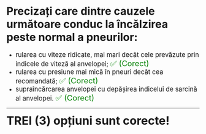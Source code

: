 # Precizați care dintre cauzele următoare conduc la încălzirea peste normal a pneurilor:

- <span style="font-size: larger;">rularea cu viteze ridicate, mai mari decât cele prevăzute prin indicele de viteză al anvelopei; <span style="color: green; font-size: larger;">✅ (Corect)</span></span>
- <span style="font-size: larger;">rularea cu presiune mai mică în pneuri decât cea recomandată; <span style="color: green; font-size: larger;">✅ (Corect)</span></span>
- <span style="font-size: larger;">supraîncărcarea anvelopei cu depășirea indicelui de sarcină al anvelopei. <span style="color: green; font-size: larger;">✅ (Corect)</span></span>

---

<span style="font-size: 30px; font-weight: bold;">**TREI (3) opțiuni sunt corecte!**</span>